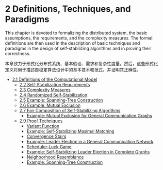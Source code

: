 # 2 Definitions, Techniques, and Paradigms

This chapter is devoted to formalizing the distributed system, the basic assumptions, the requirements, and the complexity measures. The formal definitions are then used in the description of basic techniques and paradigms in the design of self-stabilizing algorithms and in proving their correctness.

本章致力于形式化分布式系统、基本假设、需求和复杂性度量。然后，这些形式化定义将用于描述自稳定算法设计中的基本技术和范式，并证明其正确性。

- [2.1 Definitions of the Computational Model](book_2_1.md)
  - [2.2 Self-Stabilization Requirements](book_2_2.md)
  - [2.3 Complexity Measures](book_2_3.md)
  - [2.4 Randomized Self-Stabilization](book_2_4.md)
  - [2.5 Example: Spanning-Tree Construction](book_2_5.md)
  - [2.6 Example: Mutual Exclusion](book_2_6.md)
  - [2.7 Fair Composition of Self-Stabilizing Algorithms](book_2_7.md)
    - [Example: Mutual Exclusion for General Communication Graphs](book_2_7.md#example-mutual-exclusion-for-general-communication-graphs)
  - [2.9 Proof Techniques](book_2_9.md)
    - [Variant Function](book_2_9.md#variant-function)
    - [Example: Self-Stabilizing Maximal Matching](book_2_9.md#example-self-stabilizing-maximal-matching)
    - [Convergence Stairs](book_2_9.md#convergence-stairs)
    - [Example: Leader Election in a General Communication Network](book_2_9.md#example-leader-election-in-a-general-communication-network)
    - [Scheduler-Luck Game](book_2_9.md#scheduler-luck-game)
    - [Example: Self-Stabilizing Leader Election in Complete Graphs](book_2_9.md#example-self-stabilizing-leader-election-in-complete-graphs)
    - [Neighborhood Resemblance](book_2_9.md#neighborhood-resemblance)
    - [Example: Spanning-Tree Construction](book_2_9.md#example-spanning-tree-construction)
